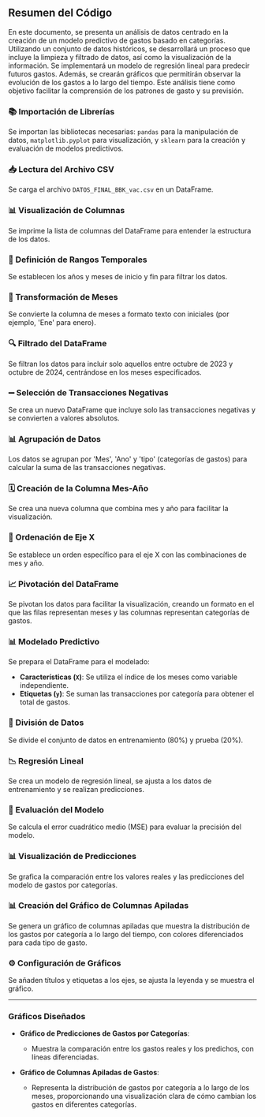 
## Resumen del Código


En este documento, se presenta un análisis de datos centrado en la creación de un modelo predictivo de gastos basado en categorías. Utilizando un conjunto de datos históricos, se desarrollará un proceso que incluye la limpieza y filtrado de datos, así como la visualización de la información. Se implementará un modelo de regresión lineal para predecir futuros gastos. Además, se crearán gráficos que permitirán observar la evolución de los gastos a lo largo del tiempo. Este análisis tiene como objetivo facilitar la comprensión de los patrones de gasto y su previsión.


### 📚 Importación de Librerías
Se importan las bibliotecas necesarias: `pandas` para la manipulación de datos, `matplotlib.pyplot` para visualización, y `sklearn` para la creación y evaluación de modelos predictivos.

### 📥 Lectura del Archivo CSV
Se carga el archivo `DATOS_FINAL_BBK_vac.csv` en un DataFrame.

### 📊 Visualización de Columnas
Se imprime la lista de columnas del DataFrame para entender la estructura de los datos.

### 📅 Definición de Rangos Temporales
Se establecen los años y meses de inicio y fin para filtrar los datos.

### 🔄 Transformación de Meses
Se convierte la columna de meses a formato texto con iniciales (por ejemplo, 'Ene' para enero).

### 🔍 Filtrado del DataFrame
Se filtran los datos para incluir solo aquellos entre octubre de 2023 y octubre de 2024, centrándose en los meses especificados.

### ➖ Selección de Transacciones Negativas
Se crea un nuevo DataFrame que incluye solo las transacciones negativas y se convierten a valores absolutos.

### 📊 Agrupación de Datos
Los datos se agrupan por 'Mes', 'Ano' y 'tipo' (categorías de gastos) para calcular la suma de las transacciones negativas.

### 🗓️ Creación de la Columna Mes-Año
Se crea una nueva columna que combina mes y año para facilitar la visualización.

### 📏 Ordenación de Eje X
Se establece un orden específico para el eje X con las combinaciones de mes y año.

### 📈 Pivotación del DataFrame
Se pivotan los datos para facilitar la visualización, creando un formato en el que las filas representan meses y las columnas representan categorías de gastos.

### 📊 Modelado Predictivo
Se prepara el DataFrame para el modelado:
- **Características (`X`)**: Se utiliza el índice de los meses como variable independiente.
- **Etiquetas (`y`)**: Se suman las transacciones por categoría para obtener el total de gastos.

### 🔄 División de Datos
Se divide el conjunto de datos en entrenamiento (80%) y prueba (20%).

### 📉 Regresión Lineal
Se crea un modelo de regresión lineal, se ajusta a los datos de entrenamiento y se realizan predicciones.

### 📏 Evaluación del Modelo
Se calcula el error cuadrático medio (MSE) para evaluar la precisión del modelo.

### 📊 Visualización de Predicciones
Se grafica la comparación entre los valores reales y las predicciones del modelo de gastos por categorías.

### 📊 Creación del Gráfico de Columnas Apiladas
Se genera un gráfico de columnas apiladas que muestra la distribución de los gastos por categoría a lo largo del tiempo, con colores diferenciados para cada tipo de gasto.

### ⚙️ Configuración de Gráficos
Se añaden títulos y etiquetas a los ejes, se ajusta la leyenda y se muestra el gráfico.

---

### Gráficos Diseñados
- **Gráfico de Predicciones de Gastos por Categorías**:
  - Muestra la comparación entre los gastos reales y los predichos, con líneas diferenciadas.

- **Gráfico de Columnas Apiladas de Gastos**:
  - Representa la distribución de gastos por categoría a lo largo de los meses, proporcionando una visualización clara de cómo cambian los gastos en diferentes categorías.

